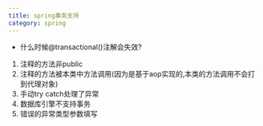 ```yaml
---
title: spring事务支持
category: spring
---
```

- 什么时候@transactional()注解会失效?
1. 注释的方法非public
2. 注释的方法被本类中方法调用(因为是基于aop实现的,本类的方法调用不会打到代理对象)
3. 手动try catch处理了异常
4. 数据库引擎不支持事务
5. 错误的异常类型参数填写
